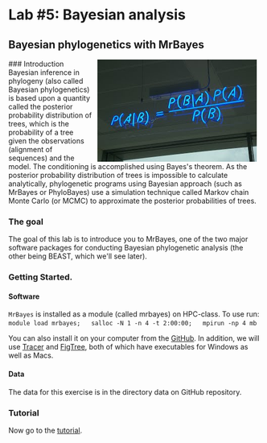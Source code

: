 # Lab #5: Bayesian analysis
## Bayesian phylogenetics with MrBayes
<img src="./bayes_neon.jpg" align="right" hspace="10">
### Introduction
Bayesian inference in phylogeny (also called Bayesian phylogenetics) is based upon a quantity called the posterior probability distribution of trees, which is the probability of a tree given the observations (alignment of sequences) and the model. The conditioning is accomplished using Bayes's theorem. As the posterior probability distribution of trees is impossible to calculate analytically, phylogenetic programs using Bayesian approach (such as MrBayes or PhyloBayes) use a simulation technique called Markov chain Monte Carlo (or MCMC) to approximate the posterior probabilities of trees.

### The goal

The goal of this lab is to introduce you to MrBayes, one of the two major software packages for conducting Bayesian phylogenetic analysis (the other being BEAST, which we'll see later). 

### Getting Started.
#### Software

`MrBayes` is installed as a module (called mrbayes) on HPC-class. To use run:  
`module load mrbayes;  
salloc -N 1 -n 4 -t 2:00:00;  
mpirun -np 4 mb`

You can also install it on your computer from the [GitHub](https://github.com/NBISweden/MrBayes). In addition, we will use [Tracer](http://tree.bio.ed.ac.uk/software/tracer/) and 
[FigTree](http://tree.bio.ed.ac.uk/software/figtree/), both of which have executables for Windows as well as Macs.

#### Data
The data for this exercise is in the directory data on GitHub repository.


### Tutorial
Now go to the [tutorial](./MrBayes.md).
